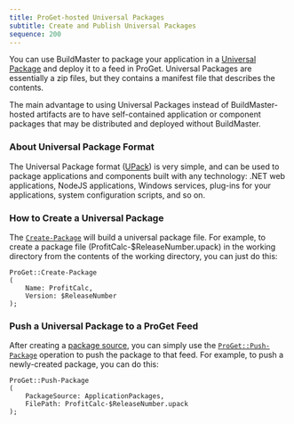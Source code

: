```yaml
---
title: ProGet-hosted Universal Packages
subtitle: Create and Publish Universal Packages
sequence: 200
---
```


You can use BuildMaster to package your application in a [Universal Package](/docs/upack/universal-packages/package-format) and deploy it to a feed in ProGet. Universal Packages are essentially a zip files, but they contains a manifest file that describes the contents. 

<!--
{.attention .analogy} For a complete example of how to use Universal Packages in BuildMaster, just create a new application using the "CI/CD for Universal Packages" template in your BuildMaster instance, or browse the [UniversalPackageCiCD](https://buildmaster.inedo.com/applications/XXX/) application in our public instance of BuildMaster.
-->

The main advantage to using Universal Packages instead of BuildMaster-hosted artifacts are to have self-contained application or component packages that may be distributed and deployed without BuildMaster. 

### About Universal Package Format
The Universal Package format ([UPack](https://inedo.com/upack)) is very simple, and can be used to package applications and components built with any technology: .NET web applications, NodeJS applications, Windows services, plug-ins for your applications, system configuration scripts, and so on. 

### How to Create a Universal Package
The [`Create-Package`](/docs/buildmaster/reference/operations/proget/create-package) will build a universal package file. For example, to create a package file (ProfitCalc-$ReleaseNumber.upack) in the working directory from the contents of the working directory, you can just do this: 

```
ProGet::Create-Package
(
    Name: ProfitCalc,
    Version: $ReleaseNumber
);
```

### Push a Universal Package to a ProGet Feed
After creating a [package source](package-sources), you can simply use the [`ProGet::Push-Package`](/docs/buildmaster/reference/operations/proget/push-package) operation to push the package to that feed. For example, to push a newly-created package, you can do this:
```
ProGet::Push-Package
(
    PackageSource: ApplicationPackages,
    FilePath: ProfitCalc-$ReleaseNumber.upack
);
```
